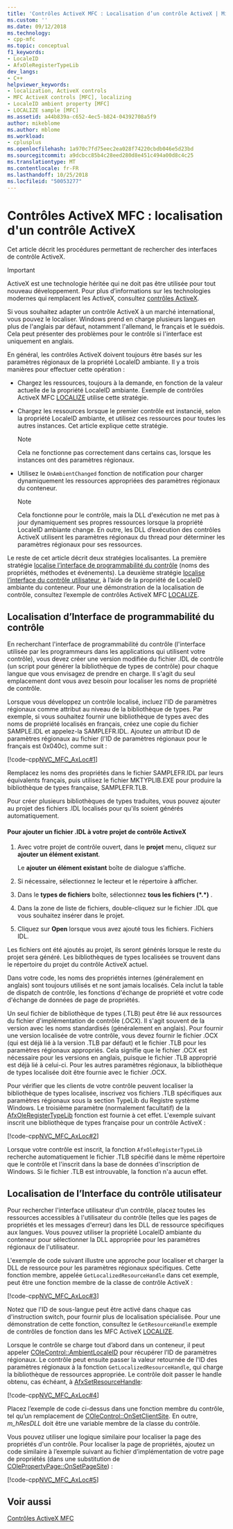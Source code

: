 ```yaml
---
title: 'Contrôles ActiveX MFC : Localisation d’un contrôle ActiveX | Microsoft Docs'
ms.custom: ''
ms.date: 09/12/2018
ms.technology:
- cpp-mfc
ms.topic: conceptual
f1_keywords:
- LocaleID
- AfxOleRegisterTypeLib
dev_langs:
- C++
helpviewer_keywords:
- localization, ActiveX controls
- MFC ActiveX controls [MFC], localizing
- LocaleID ambient property [MFC]
- LOCALIZE sample [MFC]
ms.assetid: a44b839a-c652-4ec5-b824-04392708a5f9
author: mikeblome
ms.author: mblome
ms.workload:
- cplusplus
ms.openlocfilehash: 1a970c7fd75eec2ea028f74220cbdb046e5d23bd
ms.sourcegitcommit: a9dcbcc85b4c28eed280d8e451c494a00d8c4c25
ms.translationtype: MT
ms.contentlocale: fr-FR
ms.lasthandoff: 10/25/2018
ms.locfileid: "50053277"
---
```

# <a name="mfc-activex-controls-localizing-an-activex-control"></a>Contrôles ActiveX MFC : localisation d'un contrôle ActiveX

Cet article décrit les procédures permettant de rechercher des interfaces de contrôle ActiveX.

>[!IMPORTANT]
> ActiveX est une technologie héritée qui ne doit pas être utilisée pour tout nouveau développement. Pour plus d’informations sur les technologies modernes qui remplacent les ActiveX, consultez [contrôles ActiveX](activex-controls.md).

Si vous souhaitez adapter un contrôle ActiveX à un marché international, vous pouvez le localiser. Windows prend en charge plusieurs langues en plus de l'anglais par défaut, notamment l'allemand, le français et le suédois. Cela peut présenter des problèmes pour le contrôle si l'interface est uniquement en anglais.

En général, les contrôles ActiveX doivent toujours être basés sur les paramètres régionaux de la propriété LocaleID ambiante. Il y a trois manières pour effectuer cette opération :

- Chargez les ressources, toujours à la demande, en fonction de la valeur actuelle de la propriété LocaleID ambiante. Exemple de contrôles ActiveX MFC [LOCALIZE](../visual-cpp-samples.md) utilise cette stratégie.

- Chargez les ressources lorsque le premier contrôle est instancié, selon la propriété LocaleID ambiante, et utilisez ces ressources pour toutes les autres instances. Cet article explique cette stratégie.

    > [!NOTE]
    >  Cela ne fonctionne pas correctement dans certains cas, lorsque les instances ont des paramètres régionaux.

- Utilisez le `OnAmbientChanged` fonction de notification pour charger dynamiquement les ressources appropriées des paramètres régionaux du conteneur.

    > [!NOTE]
    >  Cela fonctionne pour le contrôle, mais la DLL d'exécution ne met pas à jour dynamiquement ses propres ressources lorsque la propriété LocaleID ambiante change. En outre, les DLL d’exécution des contrôles ActiveX utilisent les paramètres régionaux du thread pour déterminer les paramètres régionaux pour ses ressources.

Le reste de cet article décrit deux stratégies localisantes. La première stratégie [localise l’interface de programmabilité du contrôle](#_core_localizing_your_control.92.s_programmability_interface) (noms des propriétés, méthodes et événements). La deuxième stratégie [localise l’interface du contrôle utilisateur](#_core_localizing_the_control.92.s_user_interface), à l’aide de la propriété de LocaleID ambiante du conteneur. Pour une démonstration de la localisation de contrôle, consultez l’exemple de contrôles ActiveX MFC [LOCALIZE](../visual-cpp-samples.md).

##  <a name="_core_localizing_your_control.92.s_programmability_interface"></a> Localisation d’Interface de programmabilité du contrôle

En recherchant l'interface de programmabilité du contrôle (l'interface utilisée par les programmeurs dans les applications qui utilisent votre contrôle), vous devez créer une version modifiée du fichier .IDL de contrôle (un script pour générer la bibliothèque de types de contrôle) pour chaque langue que vous envisagez de prendre en charge. Il s'agit du seul emplacement dont vous avez besoin pour localiser les noms de propriété de contrôle.

Lorsque vous développez un contrôle localisé, incluez l'ID de paramètres régionaux comme attribut au niveau de la bibliothèque de types. Par exemple, si vous souhaitez fournir une bibliothèque de types avec des noms de propriété localisés en français, créez une copie du fichier SAMPLE.IDL et appelez-la SAMPLEFR.IDL. Ajoutez un attribut ID de paramètres régionaux au fichier (l'ID de paramètres régionaux pour le français est 0x040c), comme suit :

[!code-cpp[NVC_MFC_AxLoc#1](../mfc/codesnippet/cpp/mfc-activex-controls-localizing-an-activex-control_1.idl)]

Remplacez les noms des propriétés dans le fichier SAMPLEFR.IDL par leurs équivalents français, puis utilisez le fichier MKTYPLIB.EXE pour produire la bibliothèque de types française, SAMPLEFR.TLB.

Pour créer plusieurs bibliothèques de types traduites, vous pouvez ajouter au projet des fichiers .IDL localisés pour qu'ils soient générés automatiquement.

#### <a name="to-add-an-idl-file-to-your-activex-control-project"></a>Pour ajouter un fichier .IDL à votre projet de contrôle ActiveX

1. Avec votre projet de contrôle ouvert, dans le **projet** menu, cliquez sur **ajouter un élément existant**.

   Le **ajouter un élément existant** boîte de dialogue s’affiche.

1. Si nécessaire, sélectionnez le lecteur et le répertoire à afficher.

1. Dans le **types de fichiers** boîte, sélectionnez **tous les fichiers (\*.\*)** .

1. Dans la zone de liste de fichiers, double-cliquez sur le fichier .IDL que vous souhaitez insérer dans le projet.

1. Cliquez sur **Open** lorsque vous avez ajouté tous les fichiers. Fichiers IDL.

Les fichiers ont été ajoutés au projet, ils seront générés lorsque le reste du projet sera généré. Les bibliothèques de types localisées se trouvent dans le répertoire du projet du contrôle ActiveX actuel.

Dans votre code, les noms des propriétés internes (généralement en anglais) sont toujours utilisés et ne sont jamais localisés. Cela inclut la table de dispatch de contrôle, les fonctions d'échange de propriété et votre code d'échange de données de page de propriétés.

Un seul fichier de bibliothèque de types (.TLB) peut être lié aux ressources du fichier d'implémentation de contrôle (.OCX). Il s'agit souvent de la version avec les noms standardisés (généralement en anglais). Pour fournir une version localisée de votre contrôle, vous devez fournir le fichier .OCX (qui est déjà lié à la version .TLB par défaut) et le fichier .TLB pour les paramètres régionaux appropriés. Cela signifie que le fichier .OCX est nécessaire pour les versions en anglais, puisque le fichier .TLB approprié est déjà lié à celui-ci. Pour les autres paramètres régionaux, la bibliothèque de types localisée doit être fournie avec le fichier .OCX.

Pour vérifier que les clients de votre contrôle peuvent localiser la bibliothèque de types localisée, inscrivez vos fichiers .TLB spécifiques aux paramètres régionaux sous la section TypeLib du Registre système Windows. Le troisième paramètre (normalement facultatif) de la [AfxOleRegisterTypeLib](../mfc/reference/registering-ole-controls.md#afxoleregistertypelib) fonction est fournie à cet effet. L'exemple suivant inscrit une bibliothèque de types française pour un contrôle ActiveX :

[!code-cpp[NVC_MFC_AxLoc#2](../mfc/codesnippet/cpp/mfc-activex-controls-localizing-an-activex-control_2.cpp)]

Lorsque votre contrôle est inscrit, la fonction `AfxOleRegisterTypeLib` recherche automatiquement le fichier .TLB spécifié dans le même répertoire que le contrôle et l'inscrit dans la base de données d'inscription de Windows. Si le fichier .TLB est introuvable, la fonction n'a aucun effet.

##  <a name="_core_localizing_the_control.92.s_user_interface"></a> Localisation de l’Interface du contrôle utilisateur

Pour rechercher l'interface utilisateur d'un contrôle, placez toutes les ressources accessibles à l'utilisateur du contrôle (telles que les pages de propriétés et les messages d'erreur) dans les DLL de ressource spécifiques aux langues. Vous pouvez utiliser la propriété LocaleID ambiante du conteneur pour sélectionner la DLL appropriée pour les paramètres régionaux de l'utilisateur.

L'exemple de code suivant illustre une approche pour localiser et charger la DLL de ressource pour les paramètres régionaux spécifiques. Cette fonction membre, appelée `GetLocalizedResourceHandle` dans cet exemple, peut être une fonction membre de la classe de contrôle ActiveX :

[!code-cpp[NVC_MFC_AxLoc#3](../mfc/codesnippet/cpp/mfc-activex-controls-localizing-an-activex-control_3.cpp)]

Notez que l'ID de sous-langue peut être activé dans chaque cas d'instruction switch, pour fournir plus de localisation spécialisée. Pour une démonstration de cette fonction, consultez le `GetResourceHandle` exemple de contrôles de fonction dans les MFC ActiveX [LOCALIZE](../visual-cpp-samples.md).

Lorsque le contrôle se charge tout d’abord dans un conteneur, il peut appeler [COleControl::AmbientLocaleID](../mfc/reference/colecontrol-class.md#ambientlocaleid) pour récupérer l’ID de paramètres régionaux. Le contrôle peut ensuite passer la valeur retournée de l'ID des paramètres régionaux à la fonction `GetLocalizedResourceHandle`, qui charge la bibliothèque de ressources appropriée. Le contrôle doit passer le handle obtenu, cas échéant, à [AfxSetResourceHandle](../mfc/reference/application-information-and-management.md#afxsetresourcehandle):

[!code-cpp[NVC_MFC_AxLoc#4](../mfc/codesnippet/cpp/mfc-activex-controls-localizing-an-activex-control_4.cpp)]

Placez l’exemple de code ci-dessus dans une fonction membre du contrôle, tel qu’un remplacement de [COleControl::OnSetClientSite](../mfc/reference/colecontrol-class.md#onsetclientsite). En outre, *m_hResDLL* doit être une variable membre de la classe du contrôle.

Vous pouvez utiliser une logique similaire pour localiser la page des propriétés d'un contrôle. Pour localiser la page de propriétés, ajoutez un code similaire à l’exemple suivant au fichier d’implémentation de votre page de propriétés (dans une substitution de [COlePropertyPage::OnSetPageSite](../mfc/reference/colepropertypage-class.md#onsetpagesite)) :

[!code-cpp[NVC_MFC_AxLoc#5](../mfc/codesnippet/cpp/mfc-activex-controls-localizing-an-activex-control_5.cpp)]

## <a name="see-also"></a>Voir aussi

[Contrôles ActiveX MFC](../mfc/mfc-activex-controls.md)

